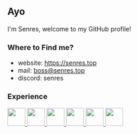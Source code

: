 ## Ayo
I'm Senres, welcome to my GitHub profile!

### Where to Find me? 
* website: https://senres.top
* mail: boss@senres.top
* discord: senres

### Experience
<p>
  <a href="https://www.javascript.com">
    <img src="https://cdn.jsdelivr.net/gh/devicons/devicon/icons/javascript/javascript-original.svg" width="40" height="40">
  </a>
  
  <a href="https://nodejs.org">
    <img src="https://cdn.jsdelivr.net/gh/devicons/devicon/icons/nodejs/nodejs-plain-wordmark.svg" width="40" height="40">
  </a>
  
  <a href="https://java.com">
    <img src="https://cdn.jsdelivr.net/gh/devicons/devicon/icons/java/java-original.svg" width="40" height="40">
  </a>
  
  <a href="https://html.com">
    <img src="https://cdn.jsdelivr.net/gh/devicons/devicon/icons/html5/html5-original.svg" width="40" height="40">
  </a>
  
  <a href="https://www.w3schools.com/css">
    <img src="https://cdn.jsdelivr.net/gh/devicons/devicon/icons/css3/css3-original.svg" width="40" height="40">
  </a>
  
  <a href="https://ubuntu.com/">
    <img src="https://icons.iconarchive.com/icons/dakirby309/windows-8-metro/256/Folders-OS-Ubuntu-alt-Metro-icon.png" width="40" height="40">
  </a>
